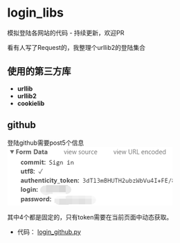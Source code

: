 # login_libs
模拟登陆各网站的代码 - 持续更新，欢迎PR

看有人写了Request的，我整理个urllib2的登陆集合

## 使用的第三方库
* **urllib**
* **urllib2**
* **cookielib**

## github
登陆github需要post5个信息  
![](./screenshots/1.png)

其中4个都是固定的，只有token需要在当前页面中动态获取。

* 代码：
[login_github.py](login_github.py)
